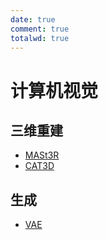 ```yaml
---
date: true
comment: true
totalwd: true
---
```


# 计算机视觉

## 三维重建

- [MASt3R](reconstruction/MASt3R.md)
- [CAT3D](reconstruction/CAT3D.md)

## 生成

- [VAE](generation/VAE.md)